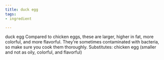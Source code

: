 ```yaml
---
title: duck egg
tags:
- ingredient

---
```

duck egg Compared to chicken eggs, these are larger, higher in fat, more colorful, and more flavorful. They're sometimes contaminated with bacteria, so make sure you cook them thoroughly. Substitutes: chicken egg (smaller and not as oily, colorful, and flavorful)
